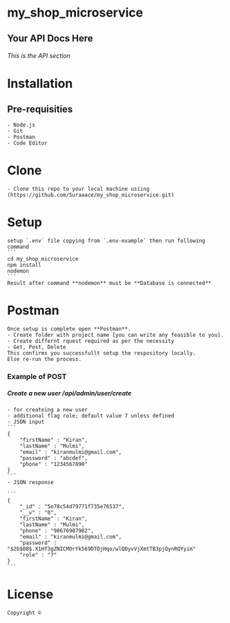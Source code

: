 # my_shop_microservice

## Your API Docs Here

###### This is the API section

# Installation 

## Pre-requisities
    - Node.js
    - Git
    - Postman
    - Code Editor 

# Clone
    - Clone this repo to your local machine usiing (https://github.com/Suraaace/my_shop_microservice.git)

# Setup 
    setup `.env` file copying from `.env-example` then run following command
    ```
    cd my_shop_microservice   
    npm install 
    nodemon 
    ```
    Result after command **nodemon** must be **Database is connected**

# Postman
    Once setup is complete open **Postman**.
    - Create folder with project name [you can write any feasible to you].
    - Create differnt rquest required as per the necessity 
    - Get, Post, Delete 
    This confirms you successfullt setup the respository locally. 
    Else re-run the process. 

### Example of POST
##### Create a new user /api/admin/user/create
    - for createing a new user 
    - additional flag role; default value 7 unless defined
    - JSON input
    ```
    {
        "firstName" : "Kiran",
        "lastName" : "Mulmi",
        "email" : "kiranmulmi@gmail.com",
        "password" : "abcdef",
        "phone" : "1234567890"        
    }
    ```
    - JSON response

    ```
    {
        "_id" : "5e78c54d79771f735e76537",
        "__v" : "0",
        "firstName" : "Kiran",
        "lastName" : "Mulmi", 
        "phone" : "98676987982",
        "email" : "kiranmulmi@gmail.com",
        "password" : "$2b$08$.X1Hf3gZNICMOrYk569DTOjHqo/wlQDyvVjXmtTB3pjQynRQYyim"
        "role" : "7" 
    }
    ```  

# License
    Copyright ©


